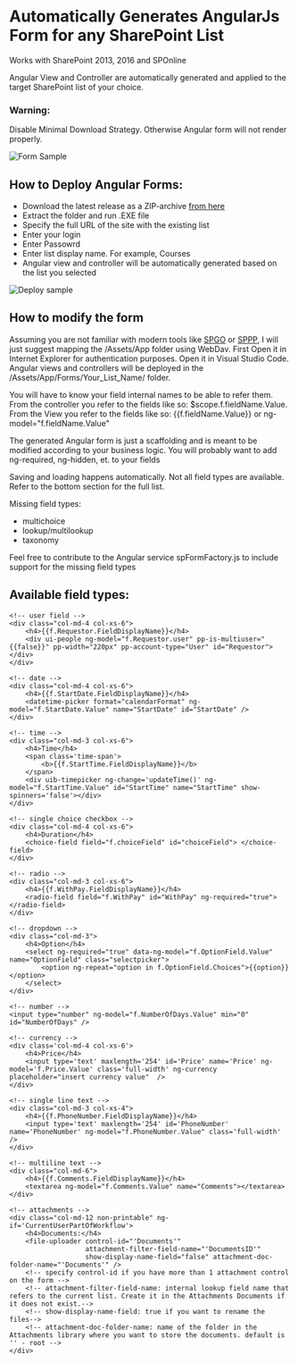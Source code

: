 # Automatically Generates AngularJs Form for any SharePoint List
Works with SharePoint 2013, 2016 and SPOnline

Angular View and Controller are automatically generated and applied to the target SharePoint list of your choice.
### Warning:
Disable Minimal Download Strategy. Otherwise Angular form will not render properly.

![Form Sample](https://github.com/Zerg00s/AngularForms/blob/master/FormSample.jpg?raw=true)

## How to Deploy Angular Forms:
- Download the latest release as a ZIP-archive [from here](https://github.com/Zerg00s/AngularForms/raw/master/AngularForms/Provision.Console/Releases/Release%20package.zip)
- Extract the folder and run .EXE file
- Specify the full URL of the site with the existing list
- Enter your login 
- Enter Passowrd
- Enter list display name. For example, Courses
- Angular view and controller will be automatically generated based on the list you selected



![Deploy sample](https://github.com/Zerg00s/AngularForms/blob/master/AngularForms.gif?raw=true)


## How to modify the form
Assuming you are not familiar with modern tools like [SPGO](https://marketplace.visualstudio.com/items?itemName=SiteGo.spgo) or [SPPP](https://github.com/koltyakov/generator-sppp), I will just suggest mapping the /Assets/App folder using WebDav. First Open it in Internet Explorer for authentication purposes. Open it in Visual Studio Code.
Angular views and controllers will be deployed in the /Assets/App/Forms/Your_List_Name/ folder.

You will have to know your field internal names to be able to refer them.
From the controller you refer to the fields like so: $scope.f.fieldName.Value. 
From the View you refer to the fields like so: {{f.fieldName.Value}} or ng-model="f.fieldName.Value" 

The generated Angular form is just a scaffolding and is meant to be modified according to your business logic. You will probably want to add ng-required, ng-hidden, et. to your fields

Saving and loading happens automatically. Not all field types are available. Refer to the bottom section for the full list.

Missing field types:
- multichoice
- lookup/multilookup
- taxonomy 

Feel free to contribute to the Angular service spFormFactory.js to include support for the missing field types

## Available field types: 
```
<!-- user field -->
<div class="col-md-4 col-xs-6">
    <h4>{{f.Requestor.FieldDisplayName}}</h4>
    <div ui-people ng-model="f.Requestor.user" pp-is-multiuser="{{false}}" pp-width="220px" pp-account-type="User" id="Requestor"></div>
</div>

<!-- date -->
<div class="col-md-4 col-xs-6">
    <h4>{{f.StartDate.FieldDisplayName}}</h4>
    <datetime-picker format="calendarFormat" ng-model="f.StartDate.Value" name="StartDate" id="StartDate" />
</div>

<!-- time -->
<div class="col-md-3 col-xs-6">
    <h4>Time</h4>
    <span class='time-span'>
        <b>{{f.StartTime.FieldDisplayName}}</b>
    </span>
    <div uib-timepicker ng-change='updateTime()' ng-model="f.StartTime.Value" id="StartTime" name="StartTime" show-spinners='false'></div>
</div>

<!-- single choice checkbox -->
<div class="col-md-4 col-xs-6">
    <h4>Duration</h4>
    <choice-field field="f.choiceField" id="choiceField"> </choice-field>
</div>

<!-- radio -->
<div class="col-md-3 col-xs-6">
    <h4>{{f.WithPay.FieldDisplayName}}</h4>
    <radio-field field="f.WithPay" id="WithPay" ng-required="true"> </radio-field>
</div>

<!-- dropdown -->
<div class="col-md-3">
    <h4>Option</h4>
    <select ng-required="true" data-ng-model="f.OptionField.Value" name="OptionField" class="selectpicker">
        <option ng-repeat="option in f.OptionField.Choices">{{option}}</option>
    </select>
</div>

<!-- number -->
<input type="number" ng-model="f.NumberOfDays.Value" min="0" id="NumberOfDays" />

<!-- currency -->
<div class='col-md-4 col-xs-6'>
    <h4>Price</h4>
    <input type='text' maxlength='254' id='Price' name='Price' ng-model='f.Price.Value' class='full-width' ng-currency  placeholder="insert currency value"  />
</div>

<!-- single line text -->
<div class="col-md-3 col-xs-4">
    <h4>{{f.PhoneNumber.FieldDisplayName}}</h4>
    <input type='text' maxlength='254' id='PhoneNumber' name='PhoneNumber' ng-model="f.PhoneNumber.Value" class='full-width' />
</div>

<!-- multiline text -->
<div class="col-md-6">
    <h4>{{f.Comments.FieldDisplayName}}</h4>
    <textarea ng-model="f.Comments.Value" name="Comments"></textarea>
</div>

<!-- attachments -->
<div class="col-md-12 non-printable" ng-if='CurrentUserPartOfWorkflow'>
    <h4>Documents:</h4>
    <file-uploader control-id="'Documents'"
                   attachment-filter-field-name="'DocumentsID'"
                   show-display-name-field="false" attachment-doc-folder-name="'Documents'" />
    <!-- specify control-id if you have more than 1 attachment control on the form -->
    <!-- attachment-filter-field-name: internal lookup field name that refers to the current list. Create it in the Attachments Documents if it does not exist.-->
    <!-- show-display-name-field: true if you want to rename the files-->
    <!-- attachment-doc-folder-name: name of the folder in the Attachments library where you want to store the documents. default is '' - root -->
</div>
```
